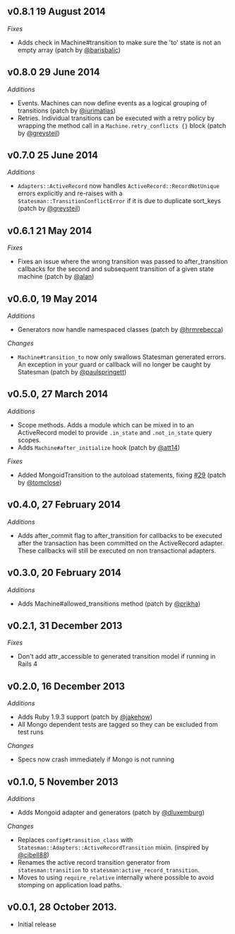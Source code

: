 ## v0.8.1 19 August 2014
*Fixes*

- Adds check in Machine#transition to make sure the 'to' state is not an empty array (patch by [@barisbalic](https://github.com/barisbalic))

## v0.8.0 29 June 2014
*Additions*

- Events. Machines can now define events as a logical grouping of transitions (patch by [@iurimatias](https://github.com/iurimatias))
- Retries. Individual transitions can be executed with a retry policy by wrapping the method call in a `Machine.retry_conflicts {}` block (patch by [@greysteil](https://github.com/greysteil))

## v0.7.0 25 June 2014
*Additions*

- `Adapters::ActiveRecord` now handles `ActiveRecord::RecordNotUnique` errors explicitly and re-raises with a `Statesman::TransitionConflictError` if it is due to duplicate sort_keys (patch by [@greysteil](https://github.com/greysteil))

## v0.6.1 21 May 2014
*Fixes*
- Fixes an issue where the wrong transition was passed to after_transition callbacks for the second and subsequent transition of a given state machine (patch by [@alan](https://github.com/alan))

## v0.6.0, 19 May 2014
*Additions*
- Generators now handle namespaced classes (patch by [@hrmrebecca](https://github.com/hrmrebecca))

*Changes*
- `Machine#transition_to` now only swallows Statesman generated errors. An exception in your guard or callback will no longer be caught by Statesman (patch by [@paulspringett](https://github.com/paulspringett))

## v0.5.0, 27 March 2014
*Additions*
- Scope methods. Adds a module which can be mixed in to an ActiveRecord model to provide `.in_state` and `.not_in_state` query scopes.
- Adds `Machine#after_initialize` hook (patch by [@att14](https://github.com/att14))

*Fixes*
- Added MongoidTransition to the autoload statements, fixing [#29](https://github.com/gocardless/statesman/issues/29) (patch by [@tomclose](https://github.com/tomclose))

## v0.4.0, 27 February 2014
*Additions*
- Adds after_commit flag to after_transition for callbacks to be executed after the transaction has been
committed on the ActiveRecord adapter. These callbacks will still be executed on non transactional adapters.

## v0.3.0, 20 February 2014
*Additions*
- Adds Machine#allowed_transitions method (patch by [@prikha](https://github.com/prikha))

## v0.2.1, 31 December 2013
*Fixes*
- Don't add attr_accessible to generated transition model if running in Rails 4

## v0.2.0, 16 December 2013
*Additions*
- Adds Ruby 1.9.3 support (patch by [@jakehow](https://github.com/jakehow))
- All Mongo dependent tests are tagged so they can be excluded from test runs

*Changes*
- Specs now crash immediately if Mongo is not running

## v0.1.0, 5 November 2013

*Additions*
- Adds Mongoid adapter and generators (patch by [@dluxemburg](https://github.com/dluxemburg))

*Changes*
- Replaces `config#transition_class` with `Statesman::Adapters::ActiveRecordTransition` mixin. (inspired by [@cjbell88](https://github.com/cjbell88))
- Renames the active record transition generator from `statesman:transition` to `statesman:active_record_transition`.
- Moves to using `require_relative` internally where possible to avoid stomping on application load paths.

## v0.0.1, 28 October 2013.
- Initial release

